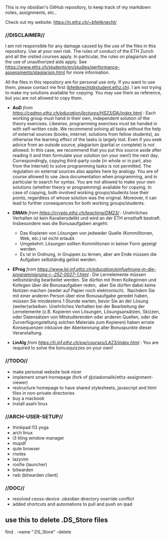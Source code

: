 This is my obsidian's GitHub repository, to keep track of my markdown notes, assignments, etc..

Check out my website: https://n.ethz.ch/~bfeitknecht/


### //DISCLAIMER//

I am not responsible for any damage caused by the use of the files in this repository. Use at your own risk. The rules of conduct of the ETH Zurich and all the visited courses apply. In particular, the rules on plagiarism and the use of unauthorized aids apply. See https://www.ethz.ch/students/en/studies/performance-assessments/plagiarism.html for more information.

All the files in this repository are for personal use only. If you want to use them, please contact me first (bfeitknecht@student.ethz.ch). I am not trying to make my solutions available for copying. You may use them as reference, but you are not allowed to copy them.


- **AuD**
*from https://cadmo.ethz.ch/education/lectures/HS23/DA/index.html :*
Each working group must hand in their own, independent solution of the theory exercises. Likewise, programming exercises must be handed in with self-written code. We recommend solving all tasks without the help of external sources (books, internet, solutions from fellow students), as otherwise the learning effect of the tasks is largely lost. Even if you seek advice from an outside source, plagiarism (partial or complete) is not allowed. In this case, we recommend that you put this source aside after reading it and then formulate your solution (on your own!) the next day. Correspondingly, copying third-party code (in whole or in part, also from the Internet) to solve programming tasks is not permitted. The regulation on external sources also applies here by analogy. You are of course allowed to use Java documentation when programming, and in particular to search for syntax. You are not allowed to make your own solutions (whether theory or programming) available for copying. In case of copying, both involved working groups/students lose their points, regardless of whose solution was the original. Moreover, it can lead to further consequences for both working groups/students.


- **DMAth**
*from https://crypto.ethz.ch/teaching/DM23/ :*
Unehrliches Verhalten ist kein Kavaliersdelikt und wird an der ETH ernsthaft bestraft. Insbesondere was die Bonusaufgaben angeht:
    - Das Kopieren von Lösungen von jedweder Quelle (Kommilitonen, Web, etc.) ist nicht erlaubt.
    - Umgekehrt: Lösungen sollten Kommilitonen in keiner Form gezeigt werden.
    - Es ist in Ordnung, in Gruppen zu lernen, aber am Ende müssen die Aufgaben selbständig gelöst werden.


- **EProg**
*from https://www.lst.inf.ethz.ch/education/einfuehrung-in-die-programmierung-i--252-0027-1.html :*
Die Lernelemente müssen selbstständig bearbeitet werden. Sie dürfen mit Ihren Kolleginnen und Kollegen über die Bonusaufgaben reden,  aber Sie dürfen dabei keine Notizen machen (weder auf Papier noch elektronisch).  Nachdem Sie mit einer anderen Person über eine Bonusaufgabe geredet haben, müssen Sie mindestens 1 Stunde warten, bevor Sie an der Lösung (weiter)arbeiben. Unehrliches Verhalten bei der Bearbeitung der Lernelemente (z.B. Kopieren von Lösungen, Lösungsansätzen, Skizzen, oder Datensätzen von Mitstudierenden oder anderen Quellen, oder die Zurverfügungstellung solchen Materials zum Kopieren) haben ernste Konsequenzen inklusive der Aberkennung aller Bonuspunkte dieser Veranstaltung.


- **LinAlg**
*from https://ti.inf.ethz.ch/ew/courses/LA23/index.html :*
You are required to solve the bonusquizzes on your own!




### //TODO//

- make personal website look nicer
- implement smart-homepage (fork of @ziadomalik/ethz-assignment-viewer)
- restructure homepage to have shared stylesheets, javascript and html files in non-private directories
- buy a macbook
- install asahi linux






### //ARCH-USER-SETUP//

- thinkpad l13 yoga
- arch linux
- i3 tiling window manager
- mupdf
- qute browser
- rnotes
- lazyvim
- roofie (launcher)
- bitwarden
- rwb (bitwarden client)



### //DOC//

- resolved ceoss-device .obsidian directory override conflict
- added shortcuts and automations to pull and push on ipad





## use this to delete .DS_Store files
find . -name ".DS_Store" -delete
